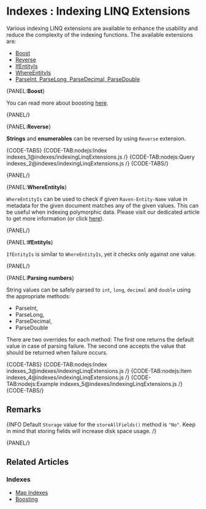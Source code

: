 # Indexes : Indexing LINQ Extensions

Various indexing LINQ extensions are available to enhance the usability and reduce the complexity of the indexing functions. The available extensions are:

- [Boost](../indexes/indexing-linq-extensions#boost)
- [Reverse](../indexes/indexing-linq-extensions#reverse)
- [IfEntityIs](../indexes/indexing-linq-extensions#ifentityis)
- [WhereEntityIs](../indexes/indexing-linq-extensions#whereentityis)
- [ParseInt, ParseLong, ParseDecimal, ParseDouble](../indexes/indexing-linq-extensions#parsing-numbers)

{PANEL:**Boost**}

You can read more about boosting [here](../indexes/boosting).

{PANEL/}

{PANEL:**Reverse**}

**Strings** and **enumerables** can be reversed by using `Reverse` extension.

{CODE-TABS}
{CODE-TAB:nodejs:Index indexes_1@indexes/indexingLinqExtensions.js /}
{CODE-TAB:nodejs:Query indexes_2@indexes/indexingLinqExtensions.js /}
{CODE-TABS/}

{PANEL/}

{PANEL:**WhereEntityIs**}

`WhereEntityIs` can be used to check if given `Raven-Entity-Name` value in metadata for the given document matches any of the given values. This can be useful when indexing polymorphic data. Please visit our dedicated article to get more information (or click [here](../indexes/indexing-polymorphic-data#other-ways)).

{PANEL/}

{PANEL:**IfEntityIs**}

`IfEntityIs` is similar to `WhereEntityIs`, yet it checks only against one value.

{PANEL/}

{PANEL:**Parsing numbers**}

String values can be safely parsed to `int`, `long`, `decimal` and `double` using the appropriate methods:

- ParseInt,
- ParseLong,
- ParseDecimal,
- ParseDouble

There are two overrides for each method: The first one returns the default value in case of parsing failure. The second one accepts the value that should be returned when failure occurs.

{CODE-TABS}
{CODE-TAB:nodejs:Index indexes_3@indexes/indexingLinqExtensions.js /}
{CODE-TAB:nodejs:Item indexes_4@indexes/indexingLinqExtensions.js /}
{CODE-TAB:nodejs:Example indexes_5@indexes/indexingLinqExtensions.js /}
{CODE-TABS/}

## Remarks

{INFO Default `Storage` value for the `storeAllFields()` method is `"No"`. Keep in mind that storing fields will increase disk space usage. /}

{PANEL/}

## Related Articles

### Indexes

- [Map Indexes](../indexes/map-indexes)
- [Boosting](../indexes/boosting)
